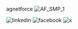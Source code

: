agnetforce
![AF_SMP_1](https://github.com/user-attachments/assets/a79425eb-9b34-4d2e-869e-7b537491ac57)

![linkedin](https://github.com/user-attachments/assets/8425a511-f413-497b-a169-9d44ba536a8e)
![facebook](https://github.com/user-attachments/assets/02291d0a-f730-44d0-832a-c3dcee0c3976)
![x](https://github.com/user-attachments/assets/c26d7c3f-cd56-4cb9-8c91-a6d2de370b0c)
